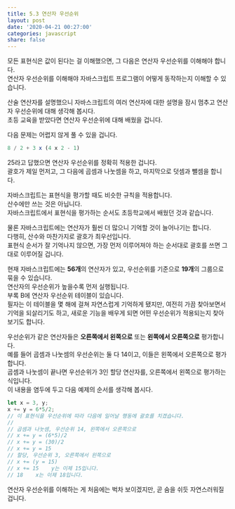 ```yaml
---
title: 5.3 연산자 우선순위
layout: post
date: '2020-04-21 00:27:00'
categories: javascript
share: false
---
```


모든 표현식은 값이 된다는 걸 이해했으면, 그 다음은 연산자 우선순위를 이해해야 합니다.  
연산자 우선순위를 이해해야 자바스크립트 프로그램이 어떻게 동작하는지 이해할 수 있습니다.

산술 연산자를 설명했으니 자바스크립트의 여러 연산자에 대한 설명을 잠시 멈추고 연산자 우선순위에 대해 생각해 봅시다.  
초등 교육을 받았다면 연산자 우선순위에 대해 배웠을 겁니다.  

다음 문제는 어렵지 않게 풀 수 있을 겁니다.

```javascript
8 / 2 + 3 x (4 x 2 - 1)
```

25라고 답했으면 연산자 우선순위를 정확히 적용한 겁니다.  
괄호가 제일 먼저고, 그 다음에 곱셈과 나눗셈을 하고, 마지막으로 덧셈과 뺄셈을 합니다.  

자바스크립트는 표현식을 평가할 때도 비슷한 규칙을 적용합니다.  
산수에만 쓰는 것은 아닙니다.  
자바스크립트에서 표현식을 평가하는 순서도 초등학교에서 배웠던 것과 같습니다.  

물론 자바스크립트에는 연산자가 훨씬 더 많으니 기억할 것이 늘어나기는 합니다.  
다행히, 산수와 마찬가지로 괄호가 최우선입니다.  
표현식 순서가 잘 기억나지 않으면, 가장 먼저 이루어져야 하는 순서대로 괄호를 쓰면 그대로 이루어질 겁니다.

현재 자바스크립트에는 **56개**의 연산자가 있고, 우선순위를 기준으로 **19개**의 그룹으로 묶을 수 있습니다.  
연산자의 우선순위가 높을수록 먼저 실행됩니다.  
부록 B에 연산자 우선순위 테이블이 있습니다.  
필자는 이 테이블을 몇 해에 걸쳐 자연스럽게 기억하게 됐지만, 여전히 가끔 찾아보면서 기억을 되살리기도 하고, 새로운 기능을 배우게 되면 어떤 우선순위가 적용되는지 찾아보기도 합니다.  

우선순위가 같은 연산자들은 **오른쪽에서 왼쪽으로** 또는 **왼쪽에서 오른쪽으로** 평가합니다.  
예를 들어 곱셈과 나눗셈의 우선순위는 둘 다 14이고, 이들은 왼쪽에서 오른쪽으로 평가합니다.  
곱셈과 나눗셈이 끝나면 우선순위가 3인 할당 연산자를, 오른쪽에서 왼쪽으로 평가하는 식입니다.  
이 내용을 염두에 두고 다음 예제의 순서를 생각해 봅시다.

```javascript
let x = 3, y;
x += y = 6*5/2;
// 이 표현식을 우선순위에 따라 다음에 일어날 행동에 괄호를 치겠습니다.
//
// 곱셈과 나눗셈, 우선순위 14, 왼쪽에서 오른쪽으로
// x += y = (6*5)/2
// x += y = (30)/2
// x += y = 15
// 할당, 우선순위 3, 오른쪽에서 왼쪽으로
// x += (y = 15)
// x += 15    y는 이제 15입니다.
// 18    x는 이제 18입니다.
```

연산자 우선순위를 이해하는 게 처음에는 벅차 보이겠지만, 곧 숨을 쉬듯 자연스러워질 겁니다.